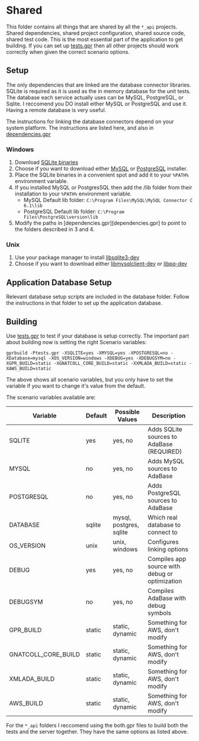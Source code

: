 
Shared
======

This folder contains all things that are shared by all the `*_api` projects. Shared dependencies, shared project configuration, shared source code, shared test code. This is the most essential part of the application to get building. If you can set up [tests.gpr](tests.gpr) then all other projects should work correctly when given the correct scenario options.

Setup
-----

The only dependencies that are linked are the database connector libraries.
SQLite is required as it is used as the in memory database for the unit tests.
The database each service actually uses can be MySQL, PostgreSQL, or Sqlite. 
I reccomend you DO install either MySQL or PostgreSQL and use it. Having a remote database is
very useful.

The instructions for linking the database connectors depend on your system platform.
The instructions are listed here, and also in [dependencies.gpr](dependencies.gpr)

### Windows

 1. Download [SQLite binaries](https://sqlite.org/download.html) 
 2. Choose if you want to download either [MySQL](https://dev.mysql.com/downloads/installer/) or [PostgreSQL](https://www.postgresql.org/download/) installer.
 3. Place the SQLite binaries in a convenient spot and add it to your `%PATH%` environment variable.
 4. If you installed MySQL or PostgresSQL then add the /lib folder from their installation to your `%PATH%` environment variable.
     * MySQL Default lib folder: `C:\Program Files\MySQL\MySQL Connector C 6.1\lib`
     * PostgreSQL Default lib folder: `C:\Program Files\PostgreSQL\version\lib`
 5. Modify the paths in [dependencies.gpr][dependencies.gpr] to point to the folders described in 3 and 4.

### Unix

 1. Use your package manager to install [libsqlite3-dev](https://packages.ubuntu.com/disco/libsqlite3-dev)
 2. Choose if you want to download either [libmysqlclient-dev](https://packages.ubuntu.com/disco/libmysqlclient-dev) or [libpq-dev](https://packages.ubuntu.com/disco/libpq-dev)

Application Database Setup
--------------------------

Relevant database setup scripts are included in the database folder. Follow the instructions in that folder to set up the application database.

Building
--------

Use [tests.gpr](tests.gpr) to test if your database is setup correctly. The important part about building now is setting the right Scenario variables:

`gprbuild -Ptests.gpr -XSQLITE=yes -XMYSQL=yes -XPOSTGRESQL=no -XDatabase=mysql -XOS_VERSION=windows -XDEBUG=yes -XDEBUGSYM=no -XGPR_BUILD=static -XGNATCOLL_CORE_BUILD=static -XXMLADA_BUILD=static -XAWS_BUILD=static`

The above shows all scenario variables, but you only have to set the variable if you want to change it's value from the default.

The scenario variables available are:

 | Variable            | Default | Possible Values         | Description                                    |
 | ------------------- | ------- | ----------------------- | ---------------------------------------------- |
 | SQLITE              | yes     | yes, no                 | Adds SQLite sources to AdaBase (REQUIRED)      |
 | MYSQL               | no      | yes, no                 | Adds MySQL sources to AdaBase                  |
 | POSTGRESQL          | no      | yes, no                 | Adds PostgreSQL sources to AdaBase             |
 | DATABASE            | sqlite  | mysql, postgres, sqlite | Which real database to connect to              |
 | OS_VERSION          | unix    | unix, windows           | Configures linking options                     |
 | DEBUG               | yes     | yes, no                 | Compiles app source with debug or optimization |
 | DEBUGSYM            | no      | yes, no                 | Compiles AdaBase with debug symbols            |
 | GPR_BUILD           | static  | static, dynamic         | Something for AWS, don't modify                |
 | GNATCOLL_CORE_BUILD | static  | static, dynamic         | Something for AWS, don't modify                |
 | XMLADA_BUILD        | static  | static, dynamic         | Something for AWS, don't modify                |
 | AWS_BUILD           | static  | static, dynamic         | Something for AWS, don't modify                |

For the `*_api` folders I reccomend using the both.gpr files to build both the tests and the server together. They have
the same options as listed above.
